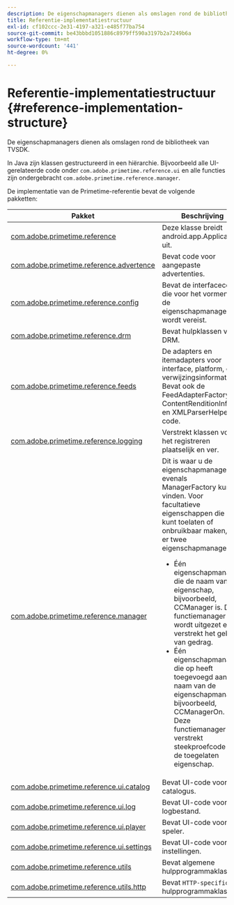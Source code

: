 ```yaml
---
description: De eigenschapmanagers dienen als omslagen rond de bibliotheek van TVSDK.
title: Referentie-implementatiestructuur
exl-id: cf102ccc-2e31-4197-a321-e485f77ba754
source-git-commit: be43bbbd1051886c8979ff590a3197b2a7249b6a
workflow-type: tm+mt
source-wordcount: '441'
ht-degree: 0%

---
```


# Referentie-implementatiestructuur {#reference-implementation-structure}

De eigenschapmanagers dienen als omslagen rond de bibliotheek van TVSDK.

In Java zijn klassen gestructureerd in een hiërarchie. Bijvoorbeeld alle UI-gerelateerde code onder `com.adobe.primetime.reference.ui` en alle functies zijn ondergebracht `com.adobe.primetime.reference.manager`.

De implementatie van de Primetime-referentie bevat de volgende pakketten:

| Pakket | Beschrijving |
|--- |--- |
| [com.adobe.primetime.reference](https://help.adobe.com/en_US/primetime/api/reference_implementation/android/javadoc/com/adobe/primetime/reference/PrimetimeReference.html) | Deze klasse breidt android.app.Application uit. |
| [com.adobe.primetime.reference.advertence](https://help.adobe.com/en_US/primetime/api/reference_implementation/android/javadoc/com/adobe/primetime/reference/advertising/package-summary.html) | Bevat code voor aangepaste advertenties. |
| [com.adobe.primetime.reference.config](https://help.adobe.com/en_US/primetime/api/reference_implementation/android/javadoc/com/adobe/primetime/reference/config/package-summary.html) | Bevat de interfacecode die voor het vormen van de eigenschapmanagers wordt vereist. |
| [com.adobe.primetime.reference.drm](https://help.adobe.com/en_US/primetime/api/reference_implementation/android/javadoc/com/adobe/primetime/reference/drm/package-summary.html) | Bevat hulpklassen voor DRM. |
| [com.adobe.primetime.reference.feeds](https://help.adobe.com/en_US/primetime/api/reference_implementation/android/javadoc/com/adobe/primetime/reference/feeds/package-summary.html) | De adapters en itemadapters voor interface, platform, en verwijzingsinformatie. Bevat ook de FeedAdapterFactory-, ContentRenditionInfo- en XMLParserHelper-code. |
| [com.adobe.primetime.reference.logging](https://help.adobe.com/en_US/primetime/api/reference_implementation/android/javadoc/com/adobe/primetime/reference/logging/package-summary.html) | Verstrekt klassen voor het registreren plaatselijk en ver. |
| [com.adobe.primetime.reference.manager](https://help.adobe.com/en_US/primetime/api/reference_implementation/android/javadoc/com/adobe/primetime/reference/manager/package-summary.html) | Dit is waar u de eigenschapmanagers evenals ManagerFactory kunt vinden. Voor facultatieve eigenschappen die u kunt toelaten of onbruikbaar maken, zijn er twee eigenschapmanagers: <ul><li>Één eigenschapmanager die de naam van de eigenschap, bijvoorbeeld, CCManager is. Deze functiemanager wordt uitgezet en verstrekt het gebrek van gedrag.</li><li>Één eigenschapmanager die op heeft toegevoegd aan de naam van de eigenschapmanager, bijvoorbeeld, CCManagerOn. Deze functiemanager verstrekt steekproefcode voor de toegelaten eigenschap.</li></ul> |
| [com.adobe.primetime.reference.ui.catalog](https://help.adobe.com/en_US/primetime/api/reference_implementation/android/javadoc/com/adobe/primetime/reference/ui/catalog/package-summary.html) | Bevat UI-code voor de catalogus. |
| [com.adobe.primetime.reference.ui.log](https://help.adobe.com/en_US/primetime/api/reference_implementation/android/javadoc/com/adobe/primetime/reference/ui/log/package-summary.html) | Bevat UI-code voor het logbestand. |
| [com.adobe.primetime.reference.ui.player](https://help.adobe.com/en_US/primetime/api/reference_implementation/android/javadoc/com/adobe/primetime/reference/ui/player/package-summary.html) | Bevat UI-code voor de speler. |
| [com.adobe.primetime.reference.ui.settings](https://help.adobe.com/en_US/primetime/api/reference_implementation/android/javadoc/com/adobe/primetime/reference/ui/settings/package-summary.html) | Bevat UI-code voor instellingen. |
| [com.adobe.primetime.reference.utils](https://help.adobe.com/en_US/primetime/api/reference_implementation/android/javadoc/com/adobe/primetime/reference/utils/package-summary.html) | Bevat algemene hulpprogrammaklassen. |
| [com.adobe.primetime.reference.utils.http](https://help.adobe.com/en_US/primetime/api/reference_implementation/android/javadoc/com/adobe/primetime/reference/utils/http/package-summary.html) | Bevat `HTTP-specific` hulpprogrammaklassen. |
